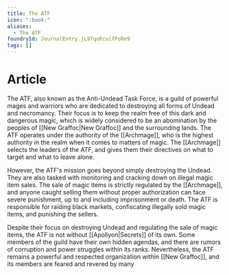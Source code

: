 ```yaml
---
title: The ATF
icon: ":book:"
aliases:
  - The ATF
foundryId: JournalEntry.jL9TqoRcuifPoRe9
tags: []
---
```


# Article
The ATF, also known as the Anti-Undead Task Force, is a guild of powerful mages and warriors who are dedicated to destroying all forms of Undead and necromancy. Their focus is to keep the realm free of this dark and dangerous magic, which is widely considered to be an abomination by the peoples of [[New Graffoc|New Graffoc]] and the surrounding lands. The ATF operates under the authority of the [[Archmage]], who is the highest authority in the realm when it comes to matters of magic. The [[Archmage]] selects the leaders of the ATF, and gives them their directives on what to target and what to leave alone.

However, the ATF's mission goes beyond simply destroying the Undead. They are also tasked with monitoring and cracking down on illegal magic item sales. The sale of magic items is strictly regulated by the [[Archmage]], and anyone caught selling them without proper authorization can face severe punishment, up to and including imprisonment or death. The ATF is responsible for raiding black markets, confiscating illegally sold magic items, and punishing the sellers.

Despite their focus on destroying Undead and regulating the sale of magic items, the ATF is not without [[Apollyon|Secrets]] of its own. Some members of the guild have their own hidden agendas, and there are rumors of corruption and power struggles within its ranks. Nevertheless, the ATF remains a powerful and respected organization within [[New Graffoc]], and its members are feared and revered by many